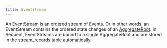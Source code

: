 ```yaml
---
title: EventStream
---
```


An EventStream is an ordered stream of [Events](events.html). Or in other words, an EventStream contains
the ordered state changes of an [AggregateRoot](aggregate-root.html). In Sequent, EventStreams are bound
to a single AggregateRoot and are stored in the [stream_records](event_store.html#stream_records) table automatically.

